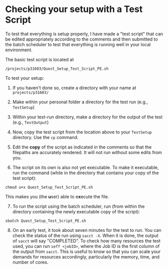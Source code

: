 # Checking your setup with a Test Script

To test that everything is setup properly, I have made a "test script" that can be edited appropriately according to the comments and then submitted to the batch scheduler to test that everything is running well in your local environment.

The basic test script is located at

```
/projects/p31603/Quest_Setup_Test_Script_PE.sh
```

To test your setup:

1) If you haven't done so, create a directory with your name at `projects/p31603/`

2) Make within your personal folder a directory for the test run (e.g., `TestSetup`)

3) Within your test-run directory, make a directory for the output of the test (e.g., `TestOutput`)

4) Now, copy the test script from the location above to your `TestSetup` directory. Use the `cp` command. 

5) Edit the **copy** of the script as indicated in the comments so that the filepaths are accurately rendered. It will not run without some edits from you.

6) The script on its own is also not yet executable. To make it executable, run the command (while in the directory that contains your copy of the test script):

```
chmod u+x Quest_Setup_Test_Script_PE.sh
```

This makes you (the **u**ser) able to e**x**ecute the file.

7) To run the script using the batch scheduler, run (from within the directory containing the newly executable copy of the script):

```
sbatch Quest_Setup_Test_Script_PE.sh
```

8) On an early test, it took about seven minutes for the test to run. You can check the status of the run using `sacct -X`. When it is done, the output of `sacct` will say "COMPLETED". To check how many resources the test used, you can run `seff <jobID>`, where the Job ID is the first column of the output from `sacct`. This is useful to know so that you can scale your demands for resources accordingly, particularly the memory, time, and number of cores. 